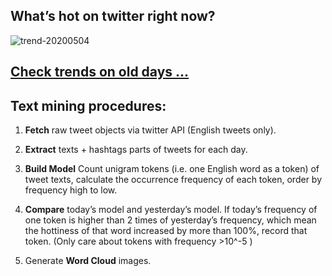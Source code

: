 ## What’s hot on twitter right now?

![trend-20200504][wordcloud]

[wordcloud]: https://raw.githubusercontent.com/xdqc/tweet-trend-everyday/master/word-cloud/trend-20200504.png?token=AF5V4P7ADR6KQBZ4CEDTNIK6AXRMU "trend-20200504"

## [Check trends on old days ...](https://github.com/xdqc/tweet-trend-everyday/tree/master/word-cloud)

## Text mining procedures:

1. **Fetch** raw tweet objects via twitter API (English tweets only).

2. **Extract** texts + hashtags parts of tweets for each day.

3. **Build Model** Count unigram tokens (i.e. one English word as a token) of tweet texts, calculate the occurrence frequency of each token, order by frequency high to low.

4. **Compare** today’s model and yesterday’s model. If today’s frequency of one token is higher than 2 times of yesterday’s frequency, which mean the hottiness of that word increased by more than 100%, record that token. (Only care about tokens with frequency >10^-5 )

5. Generate **Word Cloud** images.
